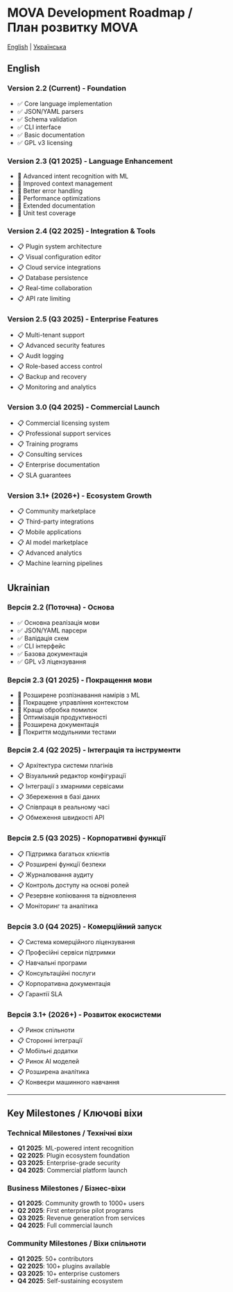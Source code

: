 # MOVA Development Roadmap / План розвитку MOVA

[English](#english) | [Українська](#ukrainian)

## English

### Version 2.2 (Current) - Foundation
- ✅ Core language implementation
- ✅ JSON/YAML parsers
- ✅ Schema validation
- ✅ CLI interface
- ✅ Basic documentation
- ✅ GPL v3 licensing

### Version 2.3 (Q1 2025) - Language Enhancement
- 🔄 Advanced intent recognition with ML
- 🔄 Improved context management
- 🔄 Better error handling
- 🔄 Performance optimizations
- 🔄 Extended documentation
- 🔄 Unit test coverage

### Version 2.4 (Q2 2025) - Integration & Tools
- 📋 Plugin system architecture
- 📋 Visual configuration editor
- 📋 Cloud service integrations
- 📋 Database persistence
- 📋 Real-time collaboration
- 📋 API rate limiting

### Version 2.5 (Q3 2025) - Enterprise Features
- 📋 Multi-tenant support
- 📋 Advanced security features
- 📋 Audit logging
- 📋 Role-based access control
- 📋 Backup and recovery
- 📋 Monitoring and analytics

### Version 3.0 (Q4 2025) - Commercial Launch
- 📋 Commercial licensing system
- 📋 Professional support services
- 📋 Training programs
- 📋 Consulting services
- 📋 Enterprise documentation
- 📋 SLA guarantees

### Version 3.1+ (2026+) - Ecosystem Growth
- 📋 Community marketplace
- 📋 Third-party integrations
- 📋 Mobile applications
- 📋 AI model marketplace
- 📋 Advanced analytics
- 📋 Machine learning pipelines

## Ukrainian

### Версія 2.2 (Поточна) - Основа
- ✅ Основна реалізація мови
- ✅ JSON/YAML парсери
- ✅ Валідація схем
- ✅ CLI інтерфейс
- ✅ Базова документація
- ✅ GPL v3 ліцензування

### Версія 2.3 (Q1 2025) - Покращення мови
- 🔄 Розширене розпізнавання намірів з ML
- 🔄 Покращене управління контекстом
- 🔄 Краща обробка помилок
- 🔄 Оптимізація продуктивності
- 🔄 Розширена документація
- 🔄 Покриття модульними тестами

### Версія 2.4 (Q2 2025) - Інтеграція та інструменти
- 📋 Архітектура системи плагінів
- 📋 Візуальний редактор конфігурації
- 📋 Інтеграції з хмарними сервісами
- 📋 Збереження в базі даних
- 📋 Співпраця в реальному часі
- 📋 Обмеження швидкості API

### Версія 2.5 (Q3 2025) - Корпоративні функції
- 📋 Підтримка багатьох клієнтів
- 📋 Розширені функції безпеки
- 📋 Журналювання аудиту
- 📋 Контроль доступу на основі ролей
- 📋 Резервне копіювання та відновлення
- 📋 Моніторинг та аналітика

### Версія 3.0 (Q4 2025) - Комерційний запуск
- 📋 Система комерційного ліцензування
- 📋 Професійні сервіси підтримки
- 📋 Навчальні програми
- 📋 Консультаційні послуги
- 📋 Корпоративна документація
- 📋 Гарантії SLA

### Версія 3.1+ (2026+) - Розвиток екосистеми
- 📋 Ринок спільноти
- 📋 Сторонні інтеграції
- 📋 Мобільні додатки
- 📋 Ринок AI моделей
- 📋 Розширена аналітика
- 📋 Конвеєри машинного навчання

---

## Key Milestones / Ключові віхи

### Technical Milestones / Технічні віхи
- **Q1 2025**: ML-powered intent recognition
- **Q2 2025**: Plugin ecosystem foundation
- **Q3 2025**: Enterprise-grade security
- **Q4 2025**: Commercial platform launch

### Business Milestones / Бізнес-віхи
- **Q1 2025**: Community growth to 1000+ users
- **Q2 2025**: First enterprise pilot programs
- **Q3 2025**: Revenue generation from services
- **Q4 2025**: Full commercial launch

### Community Milestones / Віхи спільноти
- **Q1 2025**: 50+ contributors
- **Q2 2025**: 100+ plugins available
- **Q3 2025**: 10+ enterprise customers
- **Q4 2025**: Self-sustaining ecosystem 